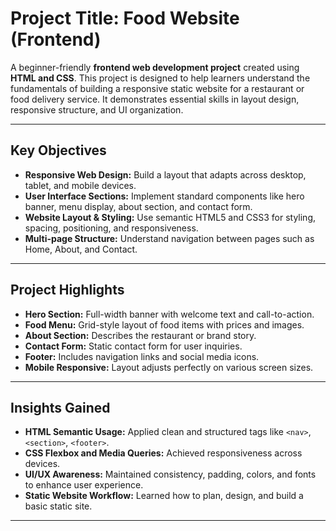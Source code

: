 # Project Title: Food Website (Frontend)

A beginner-friendly **frontend web development project** created using **HTML and CSS**. This project is designed to help learners understand the fundamentals of building a responsive static website for a restaurant or food delivery service. It demonstrates essential skills in layout design, responsive structure, and UI organization.

---

## Key Objectives

- **Responsive Web Design:** Build a layout that adapts across desktop, tablet, and mobile devices.
- **User Interface Sections:** Implement standard components like hero banner, menu display, about section, and contact form.
- **Website Layout & Styling:** Use semantic HTML5 and CSS3 for styling, spacing, positioning, and responsiveness.
- **Multi-page Structure:** Understand navigation between pages such as Home, About, and Contact.

---

## Project Highlights

- **Hero Section:** Full-width banner with welcome text and call-to-action.
- **Food Menu:** Grid-style layout of food items with prices and images.
- **About Section:** Describes the restaurant or brand story.
- **Contact Form:** Static contact form for user inquiries.
- **Footer:** Includes navigation links and social media icons.
- **Mobile Responsive:** Layout adjusts perfectly on various screen sizes.

---

## Insights Gained

- **HTML Semantic Usage:** Applied clean and structured tags like `<nav>`, `<section>`, `<footer>`.
- **CSS Flexbox and Media Queries:** Achieved responsiveness across devices.
- **UI/UX Awareness:** Maintained consistency, padding, colors, and fonts to enhance user experience.
- **Static Website Workflow:** Learned how to plan, design, and build a basic static site.

---

